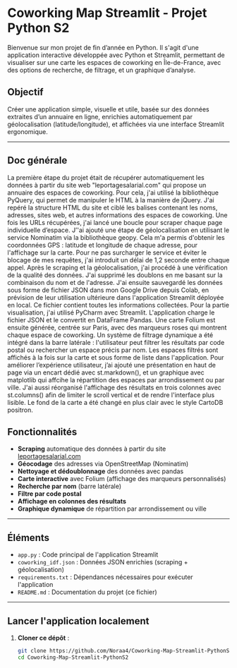 # Coworking Map Streamlit - Projet Python S2

Bienvenue sur mon projet de fin d’année en Python. Il s'agit d'une application interactive développée avec Python et Streamlit, permettant de visualiser sur une carte les espaces de coworking en Île-de-France, avec des options de recherche, de filtrage, et un graphique d’analyse.

## Objectif

Créer une application simple, visuelle et utile, basée sur des données extraites d’un annuaire en ligne, enrichies automatiquement par géolocalisation (latitude/longitude), et affichées via une interface Streamlit ergonomique.

---

## Doc générale

La première étape du projet était de récupérer automatiquement les données à partir du site web "leportagesalarial.com" qui propose un annuaire des espaces de coworking. Pour cela, j'ai utilisé la bibliothèque PyQuery, qui permet de manipuler le HTML à la manière de jQuery. J'ai repéré la structure HTML du site et ciblé les balises contenant les noms, adresses, sites web, et autres informations des espaces de coworking. Une fois les URLs récupérées, j'ai lancé une boucle pour scraper chaque page individuelle d’espace.
J’'ai ajouté une étape de géolocalisation en utilisant le service Nominatim via la bibliothèque geopy. Cela m'a permis d'obtenir les coordonnées GPS : latitude et longitude de chaque adresse, pour l'affichage sur la carte. Pour ne pas surcharger le service et éviter le blocage de mes requêtes, j'ai introduit un délai de 1,2 seconde entre chaque appel.
Après le scraping et la géolocalisation, j'ai procédé à une vérification de la qualité des données. J'ai supprimé les doublons en me basant sur la combinaison du nom et de l'adresse. J'ai ensuite sauvegardé les données sous forme de fichier JSON dans mon Google Drive depuis Colab, en prévision de leur utilisation ultérieure dans l'application Streamlit déployée en local. Ce fichier contient toutes les informations collectées.
Pour la partie visualisation, j'ai utilisé PyCharm avec Streamlit. L'application charge le fichier JSON et le convertit en DataFrame Pandas. Une carte Folium est ensuite générée, centrée sur Paris, avec des marqueurs roses qui montrent chaque espace de coworking. Un système de filtrage dynamique a été intégré dans la barre latérale : l'utilisateur peut filtrer les résultats par code postal ou rechercher un espace précis par nom. Les espaces filtrés sont affichés à la fois sur la carte et sous forme de liste dans l'application.
Pour améliorer l’expérience utilisateur, j’ai ajouté une présentation en haut de page via un encart dédié avec st.markdown(), et un graphique avec matplotlib qui affcihe la répartition des espaces par arrondissement ou par ville. J'ai aussi réorganisé l'affichage des résultats en trois colonnes avec st.columns() afin de limiter le scroll vertical et de rendre l'interface plus lisible. Le fond de la carte a été changé en plus clair avec le style CartoDB positron.


## Fonctionnalités

- **Scraping** automatique des données à partir du site [leportagesalarial.com](https://www.leportagesalarial.com/coworking/)
- **Géocodage** des adresses via OpenStreetMap (Nominatim)
- **Nettoyage et dédoublonnage** des données avec pandas
- **Carte interactive** avec Folium (affichage des marqueurs personnalisés)
- **Recherche par nom** (barre latérale)
- **Filtre par code postal**
- **Affichage en colonnes des résultats**
- **Graphique dynamique** de répartition par arrondissement ou ville

---

## Éléments

- `app.py` : Code principal de l'application Streamlit
- `coworking_idf.json` : Données JSON enrichies (scraping + géolocalisation)
- `requirements.txt` : Dépendances nécessaires pour exécuter l'application
- `README.md` : Documentation du projet (ce fichier)

---

## Lancer l'application localement

1. **Cloner ce dépôt** :
   ```bash
   git clone https://github.com/Noraa4/Coworking-Map-Streamlit-PythonS2.git
   cd Coworking-Map-Streamlit-PythonS2
